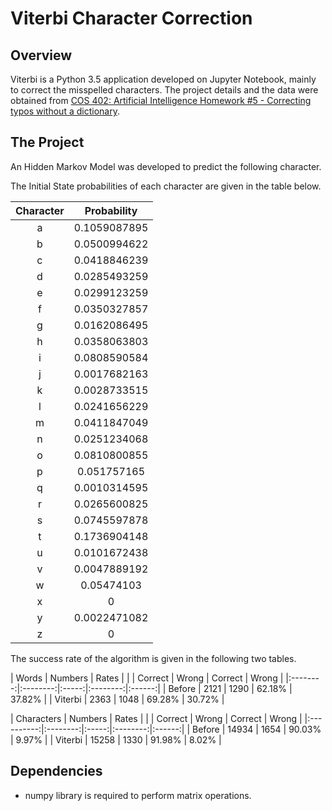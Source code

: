 # Viterbi Character Correction

## Overview
Viterbi is a Python 3.5 application developed on Jupyter Notebook, mainly to correct the misspelled characters. The project details and the data were obtained from [COS 402: Artificial Intelligence Homework #5 - Correcting typos without a dictionary](http://www.cs.princeton.edu/courses/archive/fall04/cos402/assignments/viterbi/index.html).

## The Project
An Hidden Markov Model was developed to predict the following character.

The Initial State probabilities of each character are given in the table below.

| Character | Probability  |
|:---------:|:------------:|
|    a      | 0.1059087895 |
|    b      | 0.0500994622 |
|    c      | 0.0418846239 |
|    d      | 0.0285493259 |
|    e      | 0.0299123259 |
|    f      | 0.0350327857 |
|    g      | 0.0162086495 |
|    h      | 0.0358063803 |
|    i      | 0.0808590584 |
|    j      | 0.0017682163 |
|    k      | 0.0028733515 |
|    l      | 0.0241656229 |
|    m      | 0.0411847049 |
|    n      | 0.0251234068 |
|    o      | 0.0810800855 |
|    p      | 0.051757165  |
|    q      | 0.0010314595 |
|    r      | 0.0265600825 |
|    s      | 0.0745597878 |
|    t      | 0.1736904148 |
|    u      | 0.0101672438 |
|    v      | 0.0047889192 |
|    w      | 0.05474103   |
|    x      | 0            |
|    y      | 0.0022471082 |
|    z      | 0            |


The success rate of the algorithm is given in the following two tables.


| Words    | Numbers		  | Rates 	          |
|	       | Correct  | Wrong | Correct  | Wrong  |
|:--------:|:--------:|:-----:|:--------:|:------:|
| Before   |	2121  |  1290 |  62.18%	 | 37.82% |
| Viterbi  |    2363  |  1048 |  69.28%	 | 30.72% |


| Characters | Numbers          | Rates 	        |
|            | Correct  | Wrong | Correct  | Wrong  |
|:----------:|:--------:|:-----:|:--------:|:------:|
| Before     |	14934   |  1654 |  90.03%  |  9.97% |
| Viterbi    |  15258   |  1330 |  91.98%  |  8.02% |


## Dependencies
* numpy library is required to perform matrix operations.



















